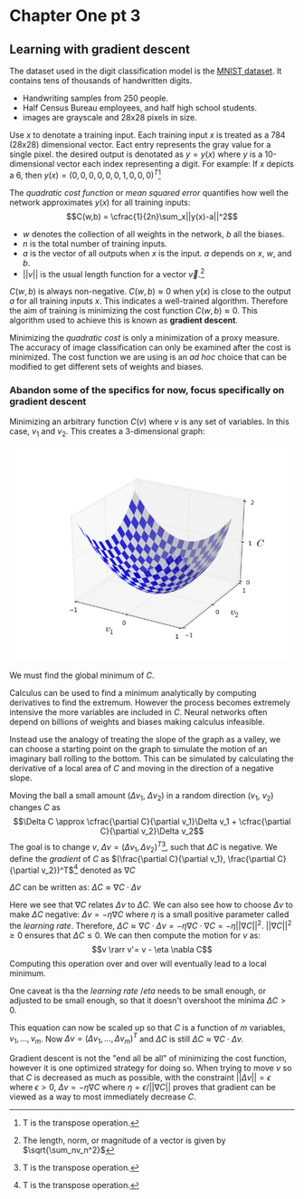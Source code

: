# Chapter One pt 3

## Learning with gradient descent

The dataset used in the digit classification model is the [MNIST dataset](http://yann.lecun.com/exdb/mnist/). It contains tens of thousands of handwritten digits.

- Handwriting samples from 250 people.
- Half Census Bureau employees, and half high school students.
- images are grayscale and 28x28 pixels in size.

Use $x$ to denotate a training input. Each training input $x$ is treated as a 784 (28x28) dimensional vector. Eact entry represents the gray value for a single pixel. the desired output is denotated as $y = y(x)$ where $y$ is a 10-dimensional vector each index representing a digit. For example: If $x$ depicts a 6, then $y(x) = (0,0,0,0,0,0,1,0,0,0)^T$[^1]

[^1]: T is the transpose operation.

The *quadratic cost function* or *mean squared error* quantifies how well the network approximates $y(x)$ for all training inputs:
$$C(w,b) = \cfrac{1}{2n}\sum_x||y(x)-a||^2$$

- $w$ denotes the collection of all weights in the network, $b$ all the biases.
- $n$ is the total number of training inputs.
- $a$ is the vector of all outputs when $x$ is the input. $a$ depends on $x$, $w$, and $b$.
- $||v||$ is the usual length function for a vector $\vec{v}$.[^2]

[^2]: The length, norm, or magnitude of a vector is given by $\sqrt{\sum_nv_n^2}$

$C(w, b)$ is always non-negative. $C(w, b) \approx 0$ when $y(x)$ is close to the output $a$ for all training inputs $x$. This indicates a well-trained algorithm. Therefore the aim of training is minimizing the cost function $C(w, b) \approx 0$. This algorithm used to achieve this is known as **gradient descent**.

Minimizing the *quadratic cost* is only a minimization of a proxy measure. The accuracy of image classification can only be examined after the cost is minimized. The cost function we are using is an *ad hoc* choice that can be modified to get different sets of weights and biases.

### Abandon some of the specifics for now, focus specifically on gradient descent

Minimizing an arbitrary function $C(v)$ where $v$ is any set of variables. In this case, $v_1$ and $v_2$. This creates a 3-dimensional graph:

![Alt text](images/valley.png)

We must find the global minimum of $C$.

Calculus can be used to find a minimum analytically by computing derivatives to find the extremum. However the process becomes extremely intensive the more variables are included in $C$. Neural networks often depend on billions of weights and biases making calculus infeasible.

Instead use the analogy of treating the slope of the graph as a valley, we can choose a starting point on the graph to simulate the motion of an imaginary ball rolling to the bottom. This can be simulated by calculating the derivative of a local area of $C$ and moving in the direction of a negative slope.

Moving the ball a small amount ($\Delta v_1$, $\Delta v_2$) in a random direction ($v_1$, $v_2$) changes $C$ as
$$\Delta C \approx \cfrac{\partial C}{\partial v_1}\Delta v_1 + \cfrac{\partial C}{\partial v_2}\Delta v_2$$
The goal is to change $v$, $\Delta v = (\Delta v_1, \Delta v_2)^T$[^1], such that $\Delta C$ is negative. We define the *gradient* of $C$ as $(\frac{\partial C}{\partial v_1}, \frac{\partial C}{\partial v_2})^T$[^1] denoted as $\nabla C$

$\Delta C$ can be written as: $\Delta C \approx \nabla C \cdot \Delta v$

Here we see that $\nabla C$ relates $\Delta v$ to $\Delta C$. We can also see how to choose $\Delta v$ to make $\Delta C$ negative: $\Delta v = -\eta \nabla C$ where $\eta$ is a small positive parameter called the *learning rate*. Therefore, $\Delta C \approx \nabla C \cdot \Delta v = - \eta \nabla C \cdot \nabla C = - \eta ||\nabla C||^2$. $||\nabla C||^2 \geq 0$ ensures that $\Delta C \leq 0$. We can then compute the motion for $v$ as:
$$v \rarr v'= v - \eta \nabla C$$
Computing this operation over and over will eventually lead to a local minimum.

One caveat is tha the *learning rate* $/eta$ needs to be small enough, or adjusted to be small enough, so that it doesn't overshoot the minima $\Delta C > 0$.

This equation can now be scaled up so that $C$ is a function of $m$ variables, $v_1, ... ,v_m$. Now $\Delta v = (\Delta v_1, ... ,\Delta v_m)^T$ and $\Delta C$ is still $\Delta C \approx \nabla C \cdot \Delta v$.

Gradient descent is not the "end all be all" of minimizing the cost function, however it is one optimized strategy for doing so. When trying to move $v$ so that $C$ is decreased as much as possible, with the constraint $||\Delta v|| = \epsilon$ where $\epsilon > 0$, $\Delta v = -\eta \nabla C$ where $\eta = \epsilon / ||\nabla C||$ proves that gradient can be viewed as a way to most immediately decrease $C$.
